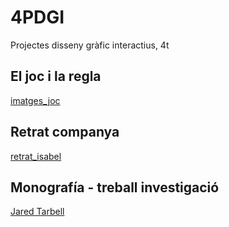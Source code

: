 # 4PDGI
Projectes disseny gràfic interactius, 4t
## El joc i la regla
[imatges_joc](joc_26_09_2019.zip)
## Retrat companya
[retrat_isabel](retrat.pde)
## Monografía - treball investigació
[Jared Tarbell](jared_tarbell.pdf)

